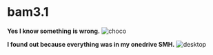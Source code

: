 # bam3.1 

**Yes I know something is wrong.**
![choco](/attachments/desktop.png)

**I found out because everything was in my onedrive SMH.**
![desktop](/attachments/choco_view.png)
